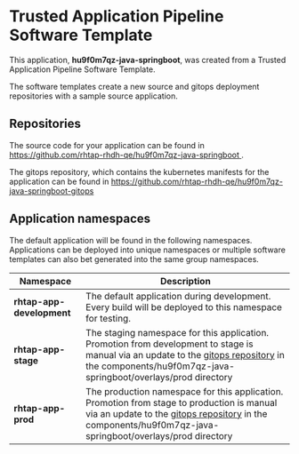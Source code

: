 # Trusted Application Pipeline Software Template

This application, **hu9f0m7qz-java-springboot**, was created from a Trusted Application Pipeline Software Template.

The software templates create a new source and gitops deployment repositories with a sample source application. 

## Repositories

The source code for your application can be found in [https://github.com/rhtap-rhdh-qe/hu9f0m7qz-java-springboot ](https://github.com/rhtap-rhdh-qe/hu9f0m7qz-java-springboot ).
 
The gitops repository, which contains the kubernetes manifests for the application can be found in 
[https://github.com/rhtap-rhdh-qe/hu9f0m7qz-java-springboot-gitops ](https://github.com/rhtap-rhdh-qe/hu9f0m7qz-java-springboot-gitops ) 

## Application namespaces 

The default application will be found in the following namespaces. Applications can be deployed into unique namespaces or multiple software templates can also bet generated into the same group namespaces.  

|  Namespace   |  Description   |  
| -------- | -------- |   
| **rhtap-app-development** | The default application during development. Every build will be deployed to this namespace for testing. | 
| **rhtap-app-stage** | The staging namespace for this application. Promotion from development to stage is manual via an update to the [gitops repository](https://github.com/rhtap-rhdh-qe/hu9f0m7qz-java-springboot-gitops ) in the components/hu9f0m7qz-java-springboot/overlays/prod directory |  
| **rhtap-app-prod** | The production namespace for this application. Promotion from stage to production is manual via an update to the [gitops repository](https://github.com/rhtap-rhdh-qe/hu9f0m7qz-java-springboot-gitops ) in the components/hu9f0m7qz-java-springboot/overlays/prod directory | 